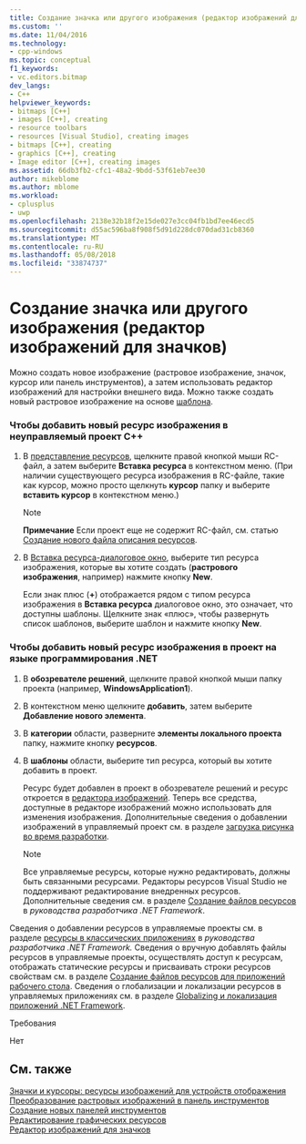 ```yaml
---
title: Создание значка или другого изображения (редактор изображений для значков) | Документы Microsoft
ms.custom: ''
ms.date: 11/04/2016
ms.technology:
- cpp-windows
ms.topic: conceptual
f1_keywords:
- vc.editors.bitmap
dev_langs:
- C++
helpviewer_keywords:
- bitmaps [C++]
- images [C++], creating
- resource toolbars
- resources [Visual Studio], creating images
- bitmaps [C++], creating
- graphics [C++], creating
- Image editor [C++], creating images
ms.assetid: 66db3fb2-cfc1-48a2-9bdd-53f61eb7ee30
author: mikeblome
ms.author: mblome
ms.workload:
- cplusplus
- uwp
ms.openlocfilehash: 2138e32b18f2e15de027e3cc04fb1bd7ee46ecd5
ms.sourcegitcommit: d55ac596ba8f908f5d91d228dc070dad31cb8360
ms.translationtype: MT
ms.contentlocale: ru-RU
ms.lasthandoff: 05/08/2018
ms.locfileid: "33874737"
---
```

# <a name="creating-an-icon-or-other-image-image-editor-for-icons"></a>Создание значка или другого изображения (редактор изображений для значков)
Можно создать новое изображение (растровое изображение, значок, курсор или панель инструментов), а затем использовать редактор изображений для настройки внешнего вида. Можно также создать новый растровое изображение на основе [шаблона](../windows/how-to-use-resource-templates.md).  
  
### <a name="to-add-a-new-image-resource-to-an-unmanaged-c-project"></a>Чтобы добавить новый ресурс изображения в неуправляемый проект C++  
  
1.  В [представление ресурсов](../windows/resource-view-window.md), щелкните правой кнопкой мыши RC-файл, а затем выберите **Вставка ресурса** в контекстном меню. (При наличии существующего ресурса изображения в RC-файле, такие как курсор, можно просто щелкнуть **курсор** папку и выберите **вставить курсор** в контекстном меню.)  
  
    > [!NOTE]
    >  **Примечание** Если проект еще не содержит RC-файл, см. статью [Создание нового файла описания ресурсов](../windows/how-to-create-a-resource-script-file.md).  
  
2.  В [Вставка ресурса-диалоговое окно](../windows/add-resource-dialog-box.md), выберите тип ресурса изображения, которые вы хотите создать (**растрового изображения**, например) нажмите кнопку **New**.  
  
     Если знак плюс (**+**) отображается рядом с типом ресурса изображения в **Вставка ресурса** диалоговое окно, это означает, что доступны шаблоны. Щелкните знак «плюс», чтобы развернуть список шаблонов, выберите шаблон и нажмите кнопку **New**.  
  
### <a name="to-add-a-new-image-resource-to-a-project-in-a-net-programming-language"></a>Чтобы добавить новый ресурс изображения в проект на языке программирования .NET  
  
1.  В **обозревателе решений**, щелкните правой кнопкой мыши папку проекта (например, **WindowsApplication1**).  
  
2.  В контекстном меню щелкните **добавить**, затем выберите **Добавление нового элемента**.  
  
3.  В **категории** области, разверните **элементы локального проекта** папку, нажмите кнопку **ресурсов**.  
  
4.  В **шаблоны** области, выберите тип ресурса, который вы хотите добавить в проект.  
  
     Ресурс будет добавлен в проект в обозревателе решений и ресурс откроется в [редактора изображений](../windows/image-editor-for-icons.md). Теперь все средства, доступные в редакторе изображений можно использовать для изменения изображения. Дополнительные сведения о добавлении изображений в управляемый проект см. в разделе [загрузка рисунка во время разработки](/dotnet/framework/winforms/controls/how-to-load-a-picture-using-the-designer-windows-forms).  
  
    > [!NOTE]
    >  Все управляемые ресурсы, которые нужно редактировать, должны быть связанными ресурсами. Редакторы ресурсов Visual Studio не поддерживают редактирование внедренных ресурсов. Дополнительные сведения см. в разделе [Создание файлов ресурсов](/dotnet/framework/resources/creating-resource-files-for-desktop-apps) в *руководства разработчика .NET Framework*.  
  
 Сведения о добавлении ресурсов в управляемые проекты см. в разделе [ресурсы в классических приложениях](/dotnet/framework/resources/index) в *руководства разработчика .NET Framework.* Сведения о вручную добавлять файлы ресурсов в управляемые проекты, осуществлять доступ к ресурсам, отображать статические ресурсы и присваивать строки ресурсов свойствам см. в разделе [Создание файлов ресурсов для приложений рабочего стола](/dotnet/framework/resources/creating-resource-files-for-desktop-apps). Сведения о глобализации и локализации ресурсов в управляемых приложениях см. в разделе [Globalizing и локализация приложений .NET Framework](/dotnet/standard/globalization-localization/index).  
  
 Требования  
  
 Нет  
  
## <a name="see-also"></a>См. также  
 [Значки и курсоры: ресурсы изображений для устройств отображения](../windows/icons-and-cursors-image-resources-for-display-devices-image-editor-for-icons.md)   
 [Преобразование растровых изображений в панель инструментов](../windows/converting-bitmaps-to-toolbars.md)   
 [Создание новых панелей инструментов](../windows/creating-new-toolbars.md)   
 [Редактирование графических ресурсов](../windows/editing-graphical-resources-image-editor-for-icons.md)   
 [Редактор изображений для значков](../windows/image-editor-for-icons.md)

